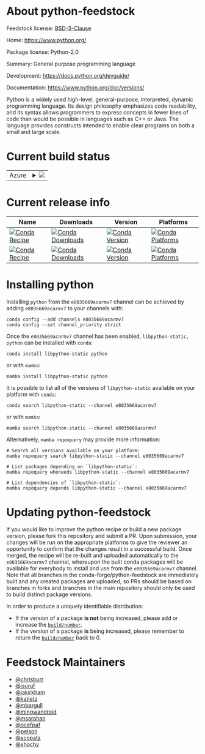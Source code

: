 About python-feedstock
======================

Feedstock license: [BSD-3-Clause](https://github.com/conda-forge/python-3.11-feedstock/blob/main/LICENSE.txt)

Home: https://www.python.org/

Package license: Python-2.0

Summary: General purpose programming language

Development: https://docs.python.org/devguide/

Documentation: https://www.python.org/doc/versions/

Python is a widely used high-level, general-purpose, interpreted, dynamic
programming language. Its design philosophy emphasizes code
readability, and its syntax allows programmers to express concepts in
fewer lines of code than would be possible in languages such as C++ or
Java. The language provides constructs intended to enable clear programs
on both a small and large scale.


Current build status
====================


<table>
    
  <tr>
    <td>Azure</td>
    <td>
      <details>
        <summary>
          <a href="https://dev.azure.com/conda-forge/feedstock-builds/_build/latest?definitionId=&branchName=main">
            <img src="https://dev.azure.com/conda-forge/feedstock-builds/_apis/build/status/python-3.11-feedstock?branchName=main">
          </a>
        </summary>
        <table>
          <thead><tr><th>Variant</th><th>Status</th></tr></thead>
          <tbody><tr>
              <td>linux_armv7l</td>
              <td>
                <a href="https://dev.azure.com/conda-forge/feedstock-builds/_build/latest?definitionId=&branchName=main">
                  <img src="https://dev.azure.com/conda-forge/feedstock-builds/_apis/build/status/python-3.11-feedstock?branchName=main&jobName=linux&configuration=linux%20linux_armv7l_" alt="variant">
                </a>
              </td>
            </tr>
          </tbody>
        </table>
      </details>
    </td>
  </tr>
</table>

Current release info
====================

| Name | Downloads | Version | Platforms |
| --- | --- | --- | --- |
| [![Conda Recipe](https://img.shields.io/badge/recipe-libpython--static-green.svg)](https://anaconda.org/e8035669acarmv7/libpython-static) | [![Conda Downloads](https://img.shields.io/conda/dn/e8035669acarmv7/libpython-static.svg)](https://anaconda.org/e8035669acarmv7/libpython-static) | [![Conda Version](https://img.shields.io/conda/vn/e8035669acarmv7/libpython-static.svg)](https://anaconda.org/e8035669acarmv7/libpython-static) | [![Conda Platforms](https://img.shields.io/conda/pn/e8035669acarmv7/libpython-static.svg)](https://anaconda.org/e8035669acarmv7/libpython-static) |
| [![Conda Recipe](https://img.shields.io/badge/recipe-python-green.svg)](https://anaconda.org/e8035669acarmv7/python) | [![Conda Downloads](https://img.shields.io/conda/dn/e8035669acarmv7/python.svg)](https://anaconda.org/e8035669acarmv7/python) | [![Conda Version](https://img.shields.io/conda/vn/e8035669acarmv7/python.svg)](https://anaconda.org/e8035669acarmv7/python) | [![Conda Platforms](https://img.shields.io/conda/pn/e8035669acarmv7/python.svg)](https://anaconda.org/e8035669acarmv7/python) |

Installing python
=================

Installing `python` from the `e8035669acarmv7` channel can be achieved by adding `e8035669acarmv7` to your channels with:

```
conda config --add channels e8035669acarmv7
conda config --set channel_priority strict
```

Once the `e8035669acarmv7` channel has been enabled, `libpython-static, python` can be installed with `conda`:

```
conda install libpython-static python
```

or with `mamba`:

```
mamba install libpython-static python
```

It is possible to list all of the versions of `libpython-static` available on your platform with `conda`:

```
conda search libpython-static --channel e8035669acarmv7
```

or with `mamba`:

```
mamba search libpython-static --channel e8035669acarmv7
```

Alternatively, `mamba repoquery` may provide more information:

```
# Search all versions available on your platform:
mamba repoquery search libpython-static --channel e8035669acarmv7

# List packages depending on `libpython-static`:
mamba repoquery whoneeds libpython-static --channel e8035669acarmv7

# List dependencies of `libpython-static`:
mamba repoquery depends libpython-static --channel e8035669acarmv7
```




Updating python-feedstock
=========================

If you would like to improve the python recipe or build a new
package version, please fork this repository and submit a PR. Upon submission,
your changes will be run on the appropriate platforms to give the reviewer an
opportunity to confirm that the changes result in a successful build. Once
merged, the recipe will be re-built and uploaded automatically to the
`e8035669acarmv7` channel, whereupon the built conda packages will be available for
everybody to install and use from the `e8035669acarmv7` channel.
Note that all branches in the conda-forge/python-feedstock are
immediately built and any created packages are uploaded, so PRs should be based
on branches in forks and branches in the main repository should only be used to
build distinct package versions.

In order to produce a uniquely identifiable distribution:
 * If the version of a package **is not** being increased, please add or increase
   the [``build/number``](https://docs.conda.io/projects/conda-build/en/latest/resources/define-metadata.html#build-number-and-string).
 * If the version of a package **is** being increased, please remember to return
   the [``build/number``](https://docs.conda.io/projects/conda-build/en/latest/resources/define-metadata.html#build-number-and-string)
   back to 0.

Feedstock Maintainers
=====================

* [@chrisburr](https://github.com/chrisburr/)
* [@isuruf](https://github.com/isuruf/)
* [@jakirkham](https://github.com/jakirkham/)
* [@katietz](https://github.com/katietz/)
* [@mbargull](https://github.com/mbargull/)
* [@mingwandroid](https://github.com/mingwandroid/)
* [@msarahan](https://github.com/msarahan/)
* [@ocefpaf](https://github.com/ocefpaf/)
* [@pelson](https://github.com/pelson/)
* [@scopatz](https://github.com/scopatz/)
* [@xhochy](https://github.com/xhochy/)


